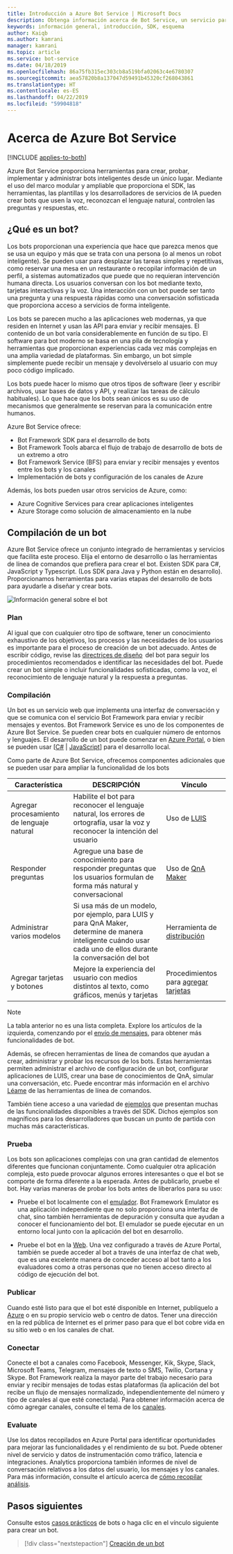 ```yaml
---
title: Introducción a Azure Bot Service | Microsoft Docs
description: Obtenga información acerca de Bot Service, un servicio para compilar, conectar, probar, implementar, supervisar y administrar bots.
keywords: información general, introducción, SDK, esquema
author: Kaiqb
ms.author: kamrani
manager: kamrani
ms.topic: article
ms.service: bot-service
ms.date: 04/18/2019
ms.openlocfilehash: 86a75fb315ec303cb8a519bfa02063c4e6780307
ms.sourcegitcommit: aea57820b8a137047d59491b45320cf268043861
ms.translationtype: HT
ms.contentlocale: es-ES
ms.lasthandoff: 04/22/2019
ms.locfileid: "59904818"
---
```

# <a name="about-azure-bot-service"></a>Acerca de Azure Bot Service

[!INCLUDE [applies-to-both](includes/applies-to-both.md)]

Azure Bot Service proporciona herramientas para crear, probar, implementar y administrar bots inteligentes desde un único lugar. Mediante el uso del marco modular y ampliable que proporciona el SDK, las herramientas, las plantillas y los desarrolladores de servicios de IA pueden crear bots que usen la voz, reconozcan el lenguaje natural, controlen las preguntas y respuestas, etc.

## <a name="what-is-a-bot"></a>¿Qué es un bot?
Los bots proporcionan una experiencia que hace que parezca menos que se usa un equipo y más que se trata con una persona (o al menos un robot inteligente). Se pueden usar para desplazar las tareas simples y repetitivas, como reservar una mesa en un restaurante o recopilar información de un perfil, a sistemas automatizados que puede que no requieran intervención humana directa. Los usuarios conversan con los bot mediante texto, tarjetas interactivas y la voz. Una interacción con un bot puede ser tanto una pregunta y una respuesta rápidas como una conversación sofisticada que proporciona acceso a servicios de forma inteligente.

Los bots se parecen mucho a las aplicaciones web modernas, ya que residen en Internet y usan las API para enviar y recibir mensajes. El contenido de un bot varía considerablemente en función de su tipo. El software para bot moderno se basa en una pila de tecnología y herramientas que proporcionan experiencias cada vez más complejas en una amplia variedad de plataformas. Sin embargo, un bot simple simplemente puede recibir un mensaje y devolvérselo al usuario con muy poco código implicado. 

Los bots puede hacer lo mismo que otros tipos de software (leer y escribir archivos, usar bases de datos y API, y realizar las tareas de cálculo habituales). Lo que hace que los bots sean únicos es su uso de mecanismos que generalmente se reservan para la comunicación entre humanos. 

Azure Bot Service ofrece:
- Bot Framework SDK para el desarrollo de bots
- Bot Framework Tools abarca el flujo de trabajo de desarrollo de bots de un extremo a otro
- Bot Framework Service (BFS) para enviar y recibir mensajes y eventos entre los bots y los canales
- Implementación de bots y configuración de los canales de Azure

Además, los bots pueden usar otros servicios de Azure, como:
- Azure Cognitive Services para crear aplicaciones inteligentes 
- Azure Storage como solución de almacenamiento en la nube

## <a name="building-a-bot"></a>Compilación de un bot 

Azure Bot Service ofrece un conjunto integrado de herramientas y servicios que facilita este proceso. Elija el entorno de desarrollo o las herramientas de línea de comandos que prefiera para crear el bot. Existen SDK para C#, JavaScript y Typescript. (Los SDK para Java y Python están en desarrollo). Proporcionamos herramientas para varias etapas del desarrollo de bots para ayudarle a diseñar y crear bots.

![Información general sobre el bot](media/bot-service-overview.png) 

### <a name="plan"></a>Plan
Al igual que con cualquier otro tipo de software, tener un conocimiento exhaustivo de los objetivos, los procesos y las necesidades de los usuarios es importante para el proceso de creación de un bot adecuado. Antes de escribir código, revise las [directrices de diseño](bot-service-design-principles.md)  del bot para seguir los procedimientos recomendados e identificar las necesidades del bot. Puede crear un bot simple o incluir funcionalidades sofisticadas, como la voz, el reconocimiento de lenguaje natural y la respuesta a preguntas.

### <a name="build"></a>Compilación
Un bot es un servicio web que implementa una interfaz de conversación y que se comunica con el servicio Bot Framework para enviar y recibir mensajes y eventos. Bot Framework Service es uno de los componentes de Azure Bot Service. Se pueden crear bots en cualquier número de entornos y lenguajes. El desarrollo de un bot puede comenzar en [Azure Portal](bot-service-quickstart.md), o bien se pueden usar [[C#](dotnet/bot-builder-dotnet-sdk-quickstart.md) | [JavaScript](javascript/bot-builder-javascript-quickstart.md)] para el desarrollo local.

Como parte de Azure Bot Service, ofrecemos componentes adicionales que se pueden usar para ampliar la funcionalidad de los bots

| Característica | DESCRIPCIÓN | Vínculo |
| --- | --- | --- |
| Agregar procesamiento de lenguaje natural | Habilite el bot para reconocer el lenguaje natural, los errores de ortografía, usar la voz y reconocer la intención del usuario | Uso de [LUIS](~/v4sdk/bot-builder-howto-v4-luis.md) 
| Responder preguntas | Agregue una base de conocimiento para responder preguntas que los usuarios formulan de forma más natural y conversacional | Uso de [QnA Maker](~/v4sdk/bot-builder-howto-qna.md) 
| Administrar varios modelos | Si usa más de un modelo, por ejemplo, para LUIS y para QnA Maker, determine de manera inteligente cuándo usar cada uno de ellos durante la conversación del bot | Herramienta de [distribución](~/v4sdk/bot-builder-tutorial-dispatch.md)|
| Agregar tarjetas y botones | Mejore la experiencia del usuario con medios distintos al texto, como gráficos, menús y tarjetas | Procedimientos para [agregar tarjetas](v4sdk/bot-builder-howto-add-media-attachments.md) |

> [!NOTE]
> La tabla anterior no es una lista completa. Explore los artículos de la izquierda, comenzando por el [envío de mensajes](~/v4sdk/bot-builder-howto-send-messages.md), para obtener más funcionalidades de bot.

Además, se ofrecen herramientas de línea de comandos que ayudan a crear, administrar y probar los recursos de los bots. Estas herramientas permiten administrar el archivo de configuración de un bot, configurar aplicaciones de LUIS, crear una base de conocimientos de QnA, simular una conversación, etc. Puede encontrar más información en el archivo [Léame](https://aka.ms/botbuilder-tools-readme) de las herramientas de línea de comandos.

También tiene acceso a una variedad de [ejemplos](https://github.com/microsoft/botbuilder-samples) que presentan muchas de las funcionalidades disponibles a través del SDK. Dichos ejemplos son magníficos para los desarrolladores que buscan un punto de partida con muchas más características.

### <a name="test"></a>Prueba 
Los bots son aplicaciones complejas con una gran cantidad de elementos diferentes que funcionan conjuntamente. Como cualquier otra aplicación compleja, esto puede provocar algunos errores interesantes o que el bot se comporte de forma diferente a la esperada. Antes de publicarlo, pruebe el bot. Hay varias maneras de probar los bots antes de liberarlos para su uso:

- Pruebe el bot localmente con el [emulador](bot-service-debug-emulator.md). Bot Framework Emulator es una aplicación independiente que no solo proporciona una interfaz de chat, sino también herramientas de depuración y consulta que ayudan a conocer el funcionamiento del bot.  El emulador se puede ejecutar en un entorno local junto con la aplicación del bot en desarrollo. 
 
- Pruebe el bot en la [Web](bot-service-manage-test-webchat.md). Una vez configurado a través de Azure Portal, también se puede acceder al bot a través de una interfaz de chat web, que es una excelente manera de conceder acceso al bot tanto a los evaluadores como a otras personas que no tienen acceso directo al código de ejecución del bot.

### <a name="publish"></a>Publicar 
Cuando esté listo para que el bot esté disponible en Internet, publíquelo a [Azure](bot-builder-howto-deploy-azure.md) o en su propio servicio web o centro de datos. Tener una dirección en la red pública de Internet es el primer paso para que el bot cobre vida en su sitio web o en los canales de chat.

### <a name="connect"></a>Conectar          
Conecte el bot a canales como Facebook, Messenger, Kik, Skype, Slack, Microsoft Teams, Telegram, mensajes de texto o SMS, Twilio, Cortana y Skype. Bot Framework realiza la mayor parte del trabajo necesario para enviar y recibir mensajes de todas estas plataformas (la aplicación del bot recibe un flujo de mensajes normalizado, independientemente del número y tipo de canales al que esté conectada). Para obtener información acerca de cómo agregar canales, consulte el tema de los [canales](bot-service-manage-channels.md).

### <a name="evaluate"></a>Evaluate 
Use los datos recopilados en Azure Portal para identificar oportunidades para mejorar las funcionalidades y el rendimiento de su bot. Puede obtener nivel de servicio y datos de instrumentación como tráfico, latencia e integraciones. Analytics proporciona también informes de nivel de conversación relativos a los datos del usuario, los mensajes y los canales. Para más información, consulte el artículo acerca de [cómo recopilar análisis](bot-service-manage-analytics.md).


## <a name="next-steps"></a>Pasos siguientes
Consulte estos [casos prácticos](https://azure.microsoft.com/services/bot-service/) de bots o haga clic en el vínculo siguiente para crear un bot.
> [!div class="nextstepaction"]
> [Creación de un bot](bot-service-quickstart.md)
